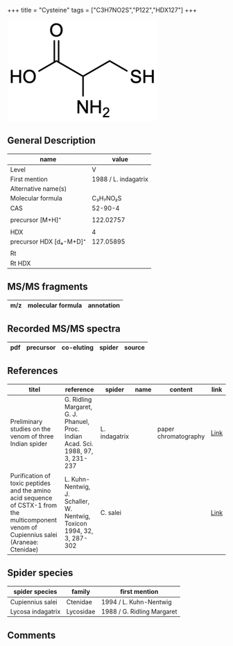 +++
title = "Cysteine"
tags = ["C3H7NO2S","P122","HDX127"]
+++

![](/img/Cysteine.png)

## General Description

| name                    | value                |
|-------------------------|----------------------|
| Level                   | V                    |
| First mention           | 1988 / L. indagatrix |
| Alternative name(s)     |                      |
| Molecular formula       | C₃H₇NO₂S             |
| CAS                     | 52-90-4              |
|                         |                      |
| precursor [M+H]⁺        | 122.02757            |
|                         |                      |
| HDX                     | 4                    |
| precursor HDX [d₄-M+D]⁺ | 127.05895            |
|                         |                      |
| Rt                      |                      |
| Rt HDX                  |                      |

## MS/MS fragments

| m/z       | molecular formula | annotation        |
|-----------|-------------------|-------------------|

## Recorded MS/MS spectra

| pdf | precursor | co-eluting | spider    | source                       |
|-----|-----------|------------|-----------|------------------------------|

## References

| titel                                                                                                                                      | reference                                                                        | spider        | name | content              | link                                                         |
|--------------------------------------------------------------------------------------------------------------------------------------------|----------------------------------------------------------------------------------|---------------|------|----------------------|--------------------------------------------------------------|
| Preliminary studies on the venom of three Indian spider                                                                                    | G. Ridling Margaret, G. J. Phanuel, Proc. Indian Acad. Sci. 1988, 97, 3, 231-237 | L. indagatrix |      | paper chromatography | [Link](https://www.ias.ac.in/article/fulltext/anml/097/03/0231-0237) |
| Purification of toxic peptides and the amino acid sequence of CSTX-1 from the multicomponent venom of Cupiennius salei (Araneae: Ctenidae) | L. Kuhn-Nentwig, J. Schaller, W. Nentwig, Toxicon 1994, 32, 3, 287-302           | C. salei      |      |                      | [Link](https://doi.org/10.1016/0041-0101(94)90082-5)                 |

## Spider species

| spider species    | family    | first mention              |
|-------------------|-----------|----------------------------|
| Cupiennius salei  | Ctenidae  | 1994 / L. Kuhn-Nentwig     |
| Lycosa indagatrix | Lycosidae | 1988 / G. Ridling Margaret |

## Comments